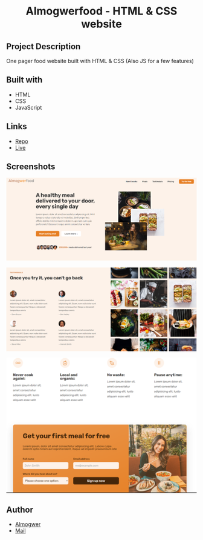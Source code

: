 <h1 align="center">Almogwerfood - HTML & CSS website</h1>

## Project Description

One pager food website built with HTML & CSS (Also JS for a few features)

## Built with

- HTML
- CSS
- JavaScript

## Links

- [Repo](https://github.com/almogwer/almogwerfood "Almogwerfood Repo")
- [Live](https://almogwer.github.io/almogwerfood/ "Live View")

## Screenshots

![Home Page](img/Capture1.PNG "Home Page")

![Testimonials + Gallery](/img/Capture2.PNG "Testimonials + Gallery")

![Grid + Form](/img/Capture3.PNG "Grid + Form")

## Author

- [Almogwer](https://github.com/almogwer)
- [Mail](mailto:Almogish@gmail.com?Subject=Hi% "Hi!")
